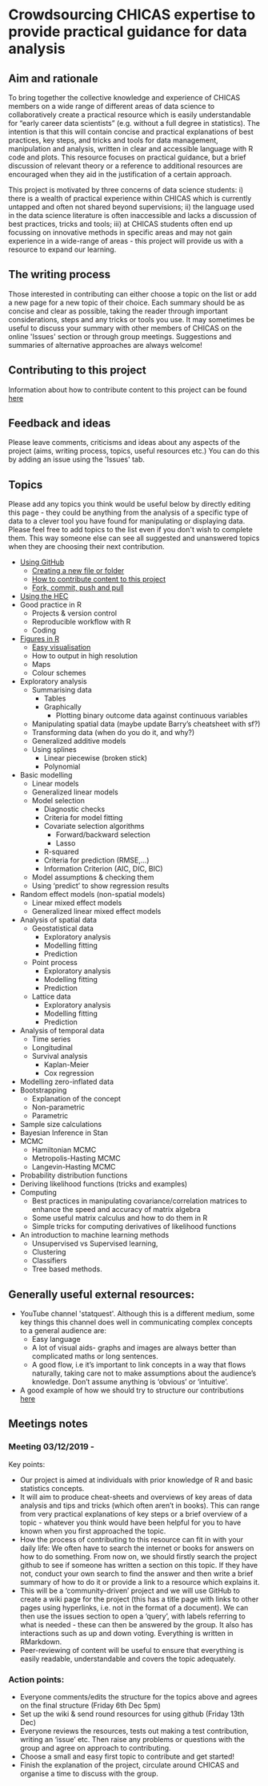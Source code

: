 # Crowdsourcing CHICAS expertise to provide practical guidance for data analysis

## Aim and rationale
To bring together the collective knowledge and experience of CHICAS members on a wide range of different areas of data science to collaboratively create a practical resource which is easily understandable for “early career data scientists” (e.g. without a full degree in statistics). The intention is that this will contain concise and practical explanations of best practices, key steps, and tricks and tools for data management, manipulation and analysis, written in clear and accessible language with R code and plots. This resource focuses on practical guidance, but a brief discussion of relevant theory or a reference to additional resources are encouraged when they aid in the justification of a certain approach. 

This project is motivated by three concerns of data science students: i) there is a wealth of practical experience within CHICAS which is currently untapped and often not shared beyond supervisions; ii) the language used in the data science literature is often inaccessible and lacks a discussion of best practices, tricks and tools; iii) at CHICAS students often end up focussing on innovative methods in specific areas and may not gain experience in a wide-range of areas - this project will provide us with a resource to expand our learning.

## The writing process
Those interested in contributing can either choose a topic on the list or add a new page for a new topic of their choice. Each summary should be as concise and clear as possible, taking the reader through important considerations, steps and any tricks or tools you use. It may sometimes be useful to discuss your summary with other members of CHICAS on the online 'Issues' section or through group meetings. Suggestions and summaries of alternative approaches are always welcome!

## Contributing to this project
Information about how to contribute content to this project can be found [here](https://github.com/CHICAS-Skill-Sharing-Group/Content/blob/master/Using-github/creating-content.md)

## Feedback and ideas
Please leave comments, criticisms and ideas about any aspects of the project (aims, writing process, topics, useful resources etc.) You can do this by adding an issue using the 'Issues' tab.

## Topics
Please add any topics you think would be useful below by directly editing this page - they could be anything from the analysis of a specific type of data to a clever tool you have found for manipulating or displaying data. Please feel free to add topics to the list even if you don't wish to complete them. This way someone else can see all suggested and unanswered topics when they are choosing their next contribution.

- [Using GitHub](https://github.com/CHICAS-Skill-Sharing-Group/Content/tree/master/Using-github)
  - [Creating a new file or folder](https://github.com/CHICAS-Skill-Sharing-Group/Content/blob/master/Using-github/creating-file-or-folder.md)
  - [How to contribute content to this project](https://github.com/CHICAS-Skill-Sharing-Group/Content/blob/master/Using-github/creating-content.md)
  - [Fork, commit, push and pull](https://github.com/CHICAS-Skill-Sharing-Group/Content/blob/master/Using-github/Fork-commit-push.md)
- [Using the HEC](https://github.com/CHICAS-Skill-Sharing-Group/Content/blob/master/using-the-hec/README.md) 
- Good practice in R
  - Projects & version control
  - Reproducible workflow with R
  - Coding
- [Figures in R](https://github.com/CHICAS-Skill-Sharing-Group/Content/tree/master/figures-in-R)
    - [Easy visualisation](https://github.com/CHICAS-Skill-Sharing-Group/Content/blob/master/figures-in-R/easy-visualisation.md)
    - How to output in high resolution
    - Maps
    - Colour schemes
- Exploratory analysis
  - Summarising data
    - Tables
    - Graphically
      - Plotting binary outcome data against continuous variables
  - Manipulating spatial data (maybe update Barry’s cheatsheet with sf?)
  - Transforming data (when do you do it, and why?)
  - Generalized additive models
  - Using splines
    - Linear piecewise (broken stick)
    - Polynomial
 - Basic modelling
    - Linear models
    - Generalized linear models
    - Model selection
      - Diagnostic checks
      - Criteria for model fitting
      - Covariate selection algorithms
        - Forward/backward selection
        - Lasso
      - R-squared
      - Criteria for prediction (RMSE,...)
      - Information Criterion (AIC, DIC, BIC)
    - Model assumptions & checking them
    - Using ‘predict’ to show regression results
- Random effect models (non-spatial models)
  - Linear mixed effect models
  - Generalized linear mixed effect models 
- Analysis of spatial data
  - Geostatistical data
    - Exploratory analysis
    - Modelling fitting
    - Prediction
  - Point process
     - Exploratory analysis
    - Modelling fitting
    - Prediction
  - Lattice data
     - Exploratory analysis
    - Modelling fitting
    - Prediction
- Analysis of temporal data
  - Time series
  - Longitudinal
  - Survival analysis
    - Kaplan-Meier
    - Cox regression
- Modelling zero-inflated data
- Bootstrapping
  - Explanation of the concept
  - Non-parametric
  - Parametric
- Sample size calculations
- Bayesian Inference in Stan
- MCMC
  - Hamiltonian MCMC
  - Metropolis-Hasting MCMC
  - Langevin-Hasting MCMC
- Probability distribution functions
- Deriving likelihood functions (tricks and examples)
- Computing
  - Best practices in manipulating covariance/correlation matrices to enhance the speed and accuracy of matrix algebra
  - Some useful matrix calculus and how to do them in R
  - Simple tricks for computing derivatives of likelihood functions
- An introduction to machine learning methods
  - Unsupervised vs Supervised learning, 
  - Clustering
  - Classifiers
  - Tree based methods.
 

## Generally useful external resources:
- YouTube channel 'statquest'. Although this is a different medium, some key things this channel does well in communicating complex concepts to a general audience are: 
  - Easy language
  - A lot of visual aids- graphs and images are always better than complicated maths or long sentences. 
  - A good flow, i.e it’s important to link concepts in a way that flows naturally, taking care not to make assumptions about the audience’s knowledge. Don’t assume anything is ‘obvious’ or ‘intuitive’. 
- A good example of how we should try to structure our contributions [here](https://r4ds.had.co.nz/introduction.html)


## Meetings notes
### Meeting 03/12/2019 - 
Key points:
- Our project is aimed at individuals with prior knowledge of R and basic statistics concepts.
- It will aim to produce cheat-sheets and overviews of key areas of data analysis and tips and tricks (which often aren’t in books). This can range from very practical explanations of key steps or a brief overview of a topic - whatever you think would have been helpful for you to have known when you first approached the topic.
- How the process of contributing to this resource can fit in with your daily life: We often have to search the internet or books for answers on how to do something. From now on, we should firstly search the project github to see if someone has written a section on this topic. If they have not, conduct your own search to find the answer and then write a brief summary of how to do it or provide a link to a resource which explains it.
- This will be a ‘community-driven’ project and we will use GitHub to create a wiki page for the project (this has a title page with links to other pages using hyperlinks, i.e. not in the format of a document). We can then use the issues section to open a ‘query’, with labels referring to what is needed - these can then be answered by the group. It also has interactions such as up and down voting. Everything is written in RMarkdown.
- Peer-reviewing of content will be useful to ensure that everything is easily readable, understandable and covers the topic adequately.

### Action points:
- Everyone comments/edits the structure for the topics above and agrees on the final structure (Friday 6th Dec 5pm)
- Set up the wiki & send round resources for using github (Friday 13th Dec)
- Everyone reviews the resources, tests out making a test contribution, writing an ‘issue’ etc. Then raise any problems or questions with the group and agree on approach to contributing.
- Choose a small and easy first topic to contribute and get started!
- Finish the explanation of the project, circulate around CHICAS and organise a time to discuss with the group.

